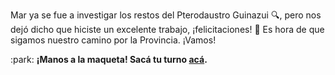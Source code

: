 Mar ya se fue a investigar los restos del Pterodaustro Guinazui :mag:, pero nos dejó dicho que hiciste un excelente trabajo, ¡felicitaciones! :tada: Es hora de que sigamos nuestro camino por la Provincia. ¡Vamos!

:park: **¡Manos a la maqueta! Sacá tu turno [acá](http://ingreso.maqueta.sanluis.edu.ar/).**